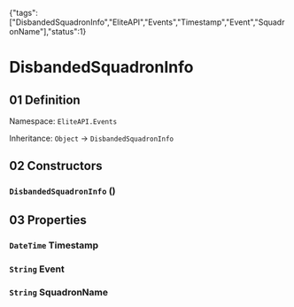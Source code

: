 {"tags":["DisbandedSquadronInfo","EliteAPI","Events","Timestamp","Event","SquadronName"],"status":1}

# DisbandedSquadronInfo

## 01 Definition

Namespace: `EliteAPI.Events`

Inheritance: `Object` → `DisbandedSquadronInfo`

## 02 Constructors

### `DisbandedSquadronInfo` ()

## 03 Properties

### `DateTime` Timestamp

### `String` Event

### `String` SquadronName

